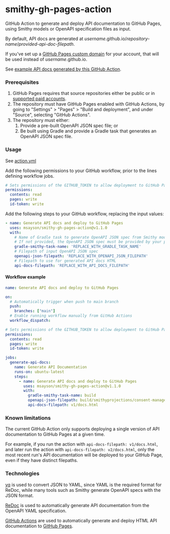 # smithy-gh-pages-action
GitHub Action to generate and deploy API documentation to GitHub Pages, using Smithy models or OpenAPI specification files as input.

By default, API docs are generated at *username*.github.io/*repository-name*/*provided-api-doc-filepath*.

If you've set up a [GitHub Pages custom domain](https://docs.github.com/en/pages/configuring-a-custom-domain-for-your-github-pages-site) for your account, that will be used instead of *username*.github.io.

See [example API docs generated by this GitHub Action](https://www.marksayson.com/smithy-gh-pages-action/v1/test-api-docs.html).

### Prerequisites

1. GitHub Pages requires that source repositories either be public or in [supported paid accounts](https://docs.github.com/en/pages/getting-started-with-github-pages/about-github-pages).
2. The repository must have GitHub Pages enabled with GitHub Actions, by going to "Settings" > "Pages" > "Build and deployment", and under "Source", selecting "GitHub Actions".
3. The repository must either:
   1. Provide a pre-built OpenAPI JSON spec file; or
   2. Be built using Gradle and provide a Gradle task that generates an OpenAPI JSON spec file.

### Usage
See [action.yml](action.yml)

Add the following permissions to your GitHub workflow, prior to the lines defining workflow jobs.

```yaml
# Sets permissions of the GITHUB_TOKEN to allow deployment to GitHub Pages
permissions:
  contents: read
  pages: write
  id-token: write
```

Add the following steps to your GitHub workflow, replacing the input values:

```yaml
- name: Generate API docs and deploy to GitHub Pages
  uses: msayson/smithy-gh-pages-action@v1.1.0
  with:
    # Name of Gradle task to generate OpenAPI JSON spec from Smithy models
    # If not provided, the OpenAPI JSON spec must be provided by your package
    gradle-smithy-task-name: 'REPLACE_WITH_GRADLE_TASK_NAME'
    # Filepath of input OpenAPI JSON spec
    openapi-json-filepath: 'REPLACE_WITH_OPENAPI_JSON_FILEPATH'
    # Filepath to use for generated API docs HTML
    api-docs-filepath: 'REPLACE_WITH_API_DOCS_FILEPATH'
```

#### Workflow example
```yaml
name: Generate API docs and deploy to GitHub Pages

on:
  # Automatically trigger when push to main branch
  push:
    branches: ["main"]
  # Enable running workflow manually from GitHub Actions
  workflow_dispatch:

# Sets permissions of the GITHUB_TOKEN to allow deployment to GitHub Pages
permissions:
  contents: read
  pages: write
  id-token: write

jobs:
  generate-api-docs:
    name: Generate API Documentation
    runs-on: ubuntu-latest
    steps:
      - name: Generate API docs and deploy to GitHub Pages
        uses: msayson/smithy-gh-pages-action@v1.1.0
        with:
          gradle-smithy-task-name: build
          openapi-json-filepath: build/smithyprojections/consent-management-api-models/source/openapi/ConsentManagementApi.openapi.json
          api-docs-filepath: v1/docs.html
```

### Known limitations
The current GitHub Action only supports deploying a single version of API documentation to GitHub Pages at a given time.

For example, if you run the action with `api-docs-filepath: v1/docs.html`, and later run the action with `api-docs-filepath: v2/docs.html`, only the most recent run's API documentation will be deployed to your GitHub Page, even if they have distinct filepaths.

### Technologies
[yq](https://github.com/mikefarah/yq) is used to convert JSON to YAML, since YAML is the required format for ReDoc, while many tools such as Smithy generate OpenAPI specs with the JSON format.

[ReDoc](https://github.com/Redocly/redoc) is used to automatically generate API documentation from the OpenAPI YAML specification.

[GitHub Actions](https://docs.github.com/en/actions) are used to automatically generate and deploy HTML API documentation to [GitHub Pages](https://pages.github.com/).
